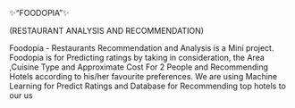 ✨“FOODOPIA”✨

(RESTAURANT ANALYSIS AND RECOMMENDATION)

Foodopia - Restaurants Recommendation and Analysis is a Mini project. Foodopia is for Predicting ratings by taking in consideration, the Area
,Cuisine Type and Approximate Cost For 2 People and Recommending Hotels according to his/her favourite preferences. We are using Machine
Learning for Predict Ratings and Database for Recommending top hotels to our us

